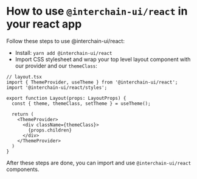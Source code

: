 # How to use `@interchain-ui/react` in your react app

Follow these steps to use @interchain-ui/react:

- Install: `yarn add @interchain-ui/react`
- Import CSS stylesheet and wrap your top level layout component with our provider and our `themeClass`:

```TSX
// layout.tsx
import { ThemeProvider, useTheme } from '@interchain-ui/react';
import '@interchain-ui/react/styles';

export function Layout(props: LayoutProps) {
  const { theme, themeClass, setTheme } = useTheme();

  return (
    <ThemeProvider>
      <div className={themeClass}>
        {props.children}
      </div>
    </ThemeProvider>
  )
}
```

After these steps are done, you can import and use `@interchain-ui/react` components.
